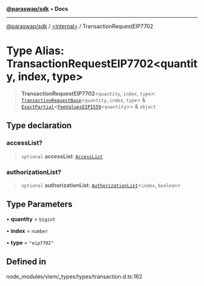 [**@paraswap/sdk**](../../README.md) • **Docs**

***

[@paraswap/sdk](../../globals.md) / [\<internal\>](../README.md) / TransactionRequestEIP7702

# Type Alias: TransactionRequestEIP7702\<quantity, index, type\>

> **TransactionRequestEIP7702**\<`quantity`, `index`, `type`\>: [`TransactionRequestBase`](TransactionRequestBase.md)\<`quantity`, `index`, `type`\> & [`ExactPartial`](ExactPartial.md)\<[`FeeValuesEIP1559`](FeeValuesEIP1559.md)\<`quantity`\>\> & `object`

## Type declaration

### accessList?

> `optional` **accessList**: [`AccessList`](AccessList.md)

### authorizationList?

> `optional` **authorizationList**: [`AuthorizationList`](AuthorizationList.md)\<`index`, `boolean`\>

## Type Parameters

• **quantity** = `bigint`

• **index** = `number`

• **type** = `"eip7702"`

## Defined in

node\_modules/viem/\_types/types/transaction.d.ts:162
